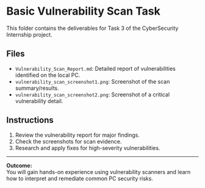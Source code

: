 # Basic Vulnerability Scan Task

This folder contains the deliverables for Task 3 of the CyberSecurity Internship project.

## Files

- `Vulnerability_Scan_Report.md`: Detailed report of vulnerabilities identified on the local PC.
- `vulnerability_scan_screenshot1.png`: Screenshot of the scan summary/results.
- `vulnerability_scan_screenshot2.png`: Screenshot of a critical vulnerability detail.

## Instructions

1. Review the vulnerability report for major findings.
2. Check the screenshots for scan evidence.
3. Research and apply fixes for high-severity vulnerabilities.

---

**Outcome:**  
You will gain hands-on experience using vulnerability scanners and learn how to interpret and remediate common PC security risks.
